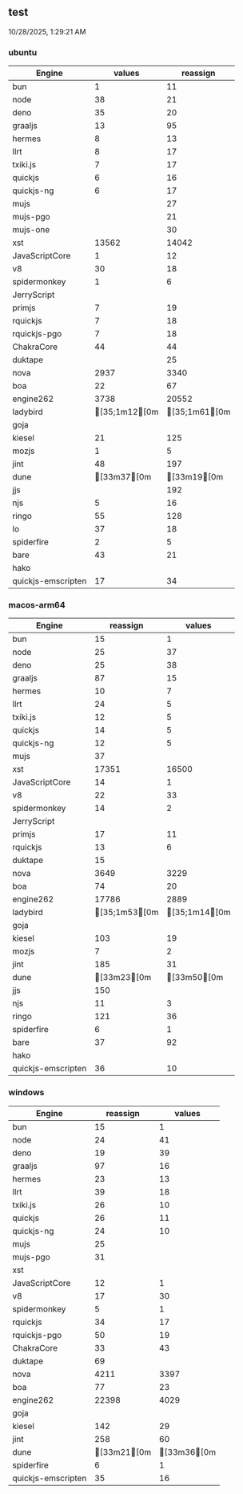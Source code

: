 
## test
10/28/2025, 1:29:21 AM

### ubuntu
| Engine | values | reassign |
| --- | --- | --- |
| bun | 1 | 11 |
| node | 38 | 21 |
| deno | 35 | 20 |
| graaljs | 13 | 95 |
| hermes | 8 | 13 |
| llrt | 8 | 17 |
| txiki.js | 7 | 17 |
| quickjs | 6 | 16 |
| quickjs-ng | 6 | 17 |
| mujs |  | 27 |
| mujs-pgo |  | 21 |
| mujs-one |  | 30 |
| xst | 13562 | 14042 |
| JavaScriptCore | 1 | 12 |
| v8 | 30 | 18 |
| spidermonkey | 1 | 6 |
| JerryScript |  |  |
| primjs | 7 | 19 |
| rquickjs | 7 | 18 |
| rquickjs-pgo | 7 | 18 |
| ChakraCore | 44 | 44 |
| duktape |  | 25 |
| nova | 2937 | 3340 |
| boa | 22 | 67 |
| engine262 | 3738 | 20552 |
| ladybird | [35;1m12[0m | [35;1m61[0m |
| goja |  |  |
| kiesel | 21 | 125 |
| mozjs | 1 | 5 |
| jint | 48 | 197 |
| dune | [33m37[0m | [33m19[0m |
| jjs |  | 192 |
| njs | 5 | 16 |
| ringo | 55 | 128 |
| lo | 37 | 18 |
| spiderfire | 2 | 5 |
| bare | 43 | 21 |
| hako |  |  |
| quickjs-emscripten | 17 | 34 |
### macos-arm64
| Engine | reassign | values |
| --- | --- | --- |
| bun | 15 | 1 |
| node | 25 | 37 |
| deno | 25 | 38 |
| graaljs | 87 | 15 |
| hermes | 10 | 7 |
| llrt | 24 | 5 |
| txiki.js | 12 | 5 |
| quickjs | 14 | 5 |
| quickjs-ng | 12 | 5 |
| mujs | 37 |  |
| xst | 17351 | 16500 |
| JavaScriptCore | 14 | 1 |
| v8 | 22 | 33 |
| spidermonkey | 14 | 2 |
| JerryScript |  |  |
| primjs | 17 | 11 |
| rquickjs | 13 | 6 |
| duktape | 15 |  |
| nova | 3649 | 3229 |
| boa | 74 | 20 |
| engine262 | 17786 | 2889 |
| ladybird | [35;1m53[0m | [35;1m14[0m |
| goja |  |  |
| kiesel | 103 | 19 |
| mozjs | 7 | 2 |
| jint | 185 | 31 |
| dune | [33m23[0m | [33m50[0m |
| jjs | 150 |  |
| njs | 11 | 3 |
| ringo | 121 | 36 |
| spiderfire | 6 | 1 |
| bare | 37 | 92 |
| hako |  |  |
| quickjs-emscripten | 36 | 10 |
### windows
| Engine | reassign | values |
| --- | --- | --- |
| bun | 15 | 1 |
| node | 24 | 41 |
| deno | 19 | 39 |
| graaljs | 97 | 16 |
| hermes | 23 | 13 |
| llrt | 39 | 18 |
| txiki.js | 26 | 10 |
| quickjs | 26 | 11 |
| quickjs-ng | 24 | 10 |
| mujs | 25 |  |
| mujs-pgo | 31 |  |
| xst |  |  |
| JavaScriptCore | 12 | 1 |
| v8 | 17 | 30 |
| spidermonkey | 5 | 1 |
| rquickjs | 34 | 17 |
| rquickjs-pgo | 50 | 19 |
| ChakraCore | 33 | 43 |
| duktape | 69 |  |
| nova | 4211 | 3397 |
| boa | 77 | 23 |
| engine262 | 22398 | 4029 |
| goja |  |  |
| kiesel | 142 | 29 |
| jint | 258 | 60 |
| dune | [33m21[0m | [33m36[0m |
| spiderfire | 6 | 1 |
| quickjs-emscripten | 35 | 16 |
